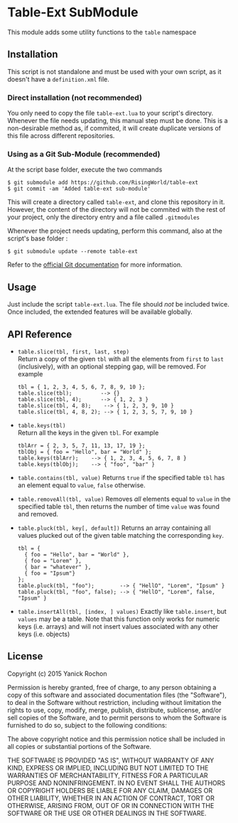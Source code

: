 # Table-Ext SubModule

This module adds some utility functions to the `table` namespace


## Installation

This script is not standalone and must be used with your own script, as it doesn't have a `definition.xml` file.


### Direct installation (not recommended)

You only need to copy the file `table-ext.lua` to your script's directory. Whenever the file needs updating, this manual step must be done. This is a non-desirable method as, if commited, it will create duplicate versions of this file across different repositories.


### Using as a Git Sub-Module (recommended)

At the script base folder, execute the two commands

```
$ git submodule add https://github.com/RisingWorld/table-ext
$ git commit -am 'Added table-ext sub-module'
```

This will create a directory called `table-ext`, and clone this repository in it. However, the content of the directory will not be commited with the rest of your project, only the directory entry and a file called `.gitmodules` 

Whenever the project needs updating, perform this command, also at the script's base folder :

```
$ git submodule update --remote table-ext
```

Refer to the [official Git documentation](http://www.git-scm.com/book/en/v2/Git-Tools-Submodules) for more information.


## Usage

Just include the script `table-ext.lua`. The file should *not* be included twice. Once included, the extended features will be available globally.


## API Reference

* `table.slice(tbl, first, last, step)`  
  Return a copy of the given `tbl` with all the elements from `first` to `last` (inclusively), with an optional stepping gap, will be removed. For example  

  ```
  tbl = { 1, 2, 3, 4, 5, 6, 7, 8, 9, 10 };
  table.slice(tbl);         --> {}
  table.slice(tbl, 4);      --> { 1, 2, 3 }
  table.slice(tbl, 4, 8);    --> { 1, 2, 3, 9, 10 }
  table.slice(tbl, 4, 8, 2); --> { 1, 2, 3, 5, 7, 9, 10 }
  ```
  
* `table.keys(tbl)`  
  Return all the keys in the given `tbl`. For example  
  
  ```
  tblArr = { 2, 3, 5, 7, 11, 13, 17, 19 };  
  tblObj = { foo = "Hello", bar = "World" };  
  table.keys(tblArr);    --> { 1, 2, 3, 4, 5, 6, 7, 8 }  
  table.keys(tblObj);    --> { "foo", "bar" }  
  ```
  
* `table.contains(tbl, value)`
  Returns `true` if the specified table `tbl` has an element equal to `value`, `false` otherwise.
* `table.removeAll(tbl, value)`
  Removes *all* elements equal to `value` in the specified table `tbl`, then returns the number of time `value` was found and removed.
* `table.pluck(tbl, key[, default])`
  Returns an array containing all values plucked out of the given table matching the corresponding `key`.
  
  ```
  tbl = {
    { foo = "Hello", bar = "World" },
    { foo = "Lorem" },
    { bar = "whatever" },
    { foo = "Ipsum"}
  };
  table.pluck(tbl, "foo");        --> { "HellO", "Lorem", "Ipsum" }  
  table.pluck(tbl, "foo", false); --> { "HellO", "Lorem", false, "Ipsum" }  
  ```

* `table.insertAll(tbl, [index, ] values)`
  Exactly like `table.insert`, but `values` may be a table. Note that this function only works for numeric keys (i.e. arrays) and will not insert values associated with any other keys (i.e. objects)

## License

Copyright (c) 2015 Yanick Rochon

Permission is hereby granted, free of charge, to any person obtaining a copy of this software and associated documentation files (the "Software"), to deal in the Software without restriction, including without limitation the rights to use, copy, modify, merge, publish, distribute, sublicense, and/or sell copies of the Software, and to permit persons to whom the Software is furnished to do so, subject to the following conditions:

The above copyright notice and this permission notice shall be included in all copies or substantial portions of the Software.

THE SOFTWARE IS PROVIDED "AS IS", WITHOUT WARRANTY OF ANY KIND, EXPRESS OR IMPLIED, INCLUDING BUT NOT LIMITED TO THE WARRANTIES OF MERCHANTABILITY, FITNESS FOR A PARTICULAR PURPOSE AND NONINFRINGEMENT. IN NO EVENT SHALL THE AUTHORS OR COPYRIGHT HOLDERS BE LIABLE FOR ANY CLAIM, DAMAGES OR OTHER LIABILITY, WHETHER IN AN ACTION OF CONTRACT, TORT OR OTHERWISE, ARISING FROM, OUT OF OR IN CONNECTION WITH THE SOFTWARE OR THE USE OR OTHER DEALINGS IN THE SOFTWARE.
